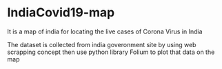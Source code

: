 # IndiaCovid19-map

It is a map of india for locating the live cases of Corona Virus in India

The dataset is collected from india goveronment site by using web scrapping concept then use python library Folium to plot that data on the map 
